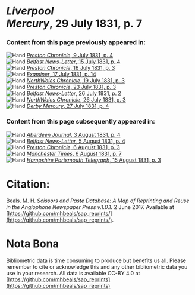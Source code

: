 # *Liverpool Mercury*, 29 July 1831, p. 7  
  
### Content from this page previously appeared in:  
![Hand](http://scissorsandpaste.net/wp-content/uploads/2017/06/smallhandpointer.png) [*Preston Chronicle*, 9 July 1831, p. 4](https://mhbeals.github.io/sap_html/Preston-Chronicle/Preston-Chronicle-9-July-1831-p-4)  
![Hand](http://scissorsandpaste.net/wp-content/uploads/2017/06/smallhandpointer.png) [*Belfast News-Letter*, 15 July 1831, p. 4](https://mhbeals.github.io/sap_html/Belfast-News-Letter/Belfast-News-Letter-15-July-1831-p-4)  
![Hand](http://scissorsandpaste.net/wp-content/uploads/2017/06/smallhandpointer.png) [*Preston Chronicle*, 16 July 1831, p. 3](https://mhbeals.github.io/sap_html/Preston-Chronicle/Preston-Chronicle-16-July-1831-p-3)  
![Hand](http://scissorsandpaste.net/wp-content/uploads/2017/06/smallhandpointer.png) [*Examiner*, 17 July 1831, p. 14](https://mhbeals.github.io/sap_html/Examiner/Examiner-17-July-1831-p-14)  
![Hand](http://scissorsandpaste.net/wp-content/uploads/2017/06/smallhandpointer.png) [*NorthWales Chronicle*, 19 July 1831, p. 3](https://mhbeals.github.io/sap_html/NorthWales-Chronicle/NorthWales-Chronicle-19-July-1831-p-3)  
![Hand](http://scissorsandpaste.net/wp-content/uploads/2017/06/smallhandpointer.png) [*Preston Chronicle*, 23 July 1831, p. 3](https://mhbeals.github.io/sap_html/Preston-Chronicle/Preston-Chronicle-23-July-1831-p-3)  
![Hand](http://scissorsandpaste.net/wp-content/uploads/2017/06/smallhandpointer.png) [*Belfast News-Letter*, 26 July 1831, p. 2](https://mhbeals.github.io/sap_html/Belfast-News-Letter/Belfast-News-Letter-26-July-1831-p-2)  
![Hand](http://scissorsandpaste.net/wp-content/uploads/2017/06/smallhandpointer.png) [*NorthWales Chronicle*, 26 July 1831, p. 3](https://mhbeals.github.io/sap_html/NorthWales-Chronicle/NorthWales-Chronicle-26-July-1831-p-3)  
![Hand](http://scissorsandpaste.net/wp-content/uploads/2017/06/smallhandpointer.png) [*Derby Mercury*, 27 July 1831, p. 4](https://mhbeals.github.io/sap_html/Derby-Mercury/Derby-Mercury-27-July-1831-p-4)  
  
### Content from this page subsequently appeared in:  
![Hand](http://scissorsandpaste.net/wp-content/uploads/2017/06/smallhandpointer.png) [*Aberdeen Journal*, 3 August 1831, p. 4](https://mhbeals.github.io/sap_html/Aberdeen-Journal/Aberdeen-Journal-3-August-1831-p-4)  
![Hand](http://scissorsandpaste.net/wp-content/uploads/2017/06/smallhandpointer.png) [*Belfast News-Letter*, 5 August 1831, p. 4](https://mhbeals.github.io/sap_html/Belfast-News-Letter/Belfast-News-Letter-5-August-1831-p-4)  
![Hand](http://scissorsandpaste.net/wp-content/uploads/2017/06/smallhandpointer.png) [*Preston Chronicle*, 6 August 1831, p. 3](https://mhbeals.github.io/sap_html/Preston-Chronicle/Preston-Chronicle-6-August-1831-p-3)  
![Hand](http://scissorsandpaste.net/wp-content/uploads/2017/06/smallhandpointer.png) [*Manchester Times*, 6 August 1831, p. 7](https://mhbeals.github.io/sap_html/Manchester-Times/Manchester-Times-6-August-1831-p-7)  
![Hand](http://scissorsandpaste.net/wp-content/uploads/2017/06/smallhandpointer.png) [*Hampshire Portsmouth Telegraph*, 15 August 1831, p. 3](https://mhbeals.github.io/sap_html/Hampshire-Portsmouth-Telegraph/Hampshire-Portsmouth-Telegraph-15-August-1831-p-3)  


# Citation: 

Beals. M. H. *Scissors and Paste Database: A Map of Reprinting and Reuse in the Anglophone Newspaper Press v.1.0.1.* 2 June 2017. Available at [https://github.com/mhbeals/sap_reprints/](https://github.com/mhbeals/sap_reprints/). 

# Nota Bona

Bibliometric data is time consuming to produce but benefits us all. Please remember to cite or acknowledge this and any other bibliometric data you use in your research. All data is available CC-BY 4.0 at [https://github.com/mhbeals/sap_reprints](https://github.com/mhbeals/sap_reprints)